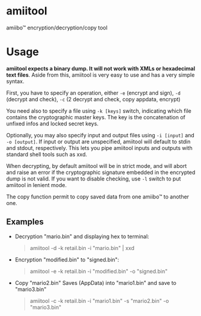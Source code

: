 # amiitool

amiibo™ encryption/decryption/copy tool

# Usage

**amiitool expects a binary dump. It will not work with XMLs or hexadecimal text files**. Aside from this, amiitool is very easy to use and has a very simple syntax.

First, you have to specify an operation, either `-e` (encrypt and sign), `-d` (decrypt and check), `-c` (2 decrypt and check, copy appdata, encrypt)

You need also to specify a file using `-k [keys]` switch, indicating which file contains the cryptographic master keys. The key is the concatenation of unfixed infos and locked secret keys.

Optionally, you may also specify input and output files using `-i [input]` and `-o [output]`. If input or output are unspecified, amiitool will default to stdin and stdout, respectively. This lets you pipe amiitool inputs and outputs with standard shell tools such as xxd.

When decrypting, by default amiitool will be in strict mode, and will abort and raise an error if the cryptographic signature embedded in the encrypted dump is not valid. If you want to disable checking, use `-l` switch to put amiitool in lenient mode.

The copy function permit to copy saved data from one amiibo™ to another one.

## Examples

- Decryption "mario.bin" and displaying hex to terminal:

  > amiitool -d -k retail.bin -i "mario.bin" | xxd

- Encryption "modified.bin" to "signed.bin":

  > amiitool -e -k retail.bin -i "modified.bin" -o "signed.bin"

- Copy "mario2.bin" Saves (AppData) into "mario1.bin" and save to "mario3.bin"
  > amiitool -c -k retail.bin -i "mario1.bin" -s "mario2.bin" -o "mario3.bin"
